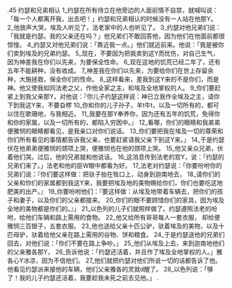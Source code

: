 .45 
约瑟和兄弟相认 
1_约瑟在所有侍立在他旁边的人面前情不自禁，就喊叫说：「每一个人都离开我，出去吧！」约瑟和兄弟相认的时候没有一人站在他那Y。 2_他放声大哭，埃及人听见了，法老家中的人也听见了。 3_约瑟对他兄弟们说：「我就是约瑟。我的父亲还在吗？」他兄弟们不敢回答他，因为他们在他面前都很惊惶。 
4_约瑟又对他兄弟们说：「靠近我一点。」他们就近前来。他说：「我是被你们卖到埃及的兄弟约瑟。 5_现在，不要因为把我卖到这Y而忧伤，对自己生气，因为神差我在你们以先来，为要保全性命。 6_现在这地的饥荒已经二年了，还有五年不能耕种，没有收成。 7_神差我在你们以先来，为要给你们在世上存留余种，大施拯救，保全你们的性命。 8_这样看来，差我到这Y来的不是你们，而是神。他又使我如同法老之父，作他全家之主，和埃及全地掌权的人。 9_你们要赶紧上到我父亲那Y，对他说：『你儿子约瑟这样说：神已立我作全埃及之主，请你下到我这Y来，不要旮椤 10_你和你的儿子孙子，羊t牛t，以及一切所有的，都可以住在歌珊地，与我相近。 11_我要在那Y奉养你，因为还有五年的饥荒，免得你和你的家属，以及一切所有的，都陷入穷困中。』 12_看哪，你们的眼睛和我弟弟便雅悯的眼睛都看见，是我亲口对你们说话。 13_你们要把我在埃及一切的尊荣和你们所有看见的事情都告诉我父亲，也要赶紧请我父亲下到这Y来。」 14_于是约瑟伏在他弟弟便雅悯的颈项上哭，便雅悯也在他的颈项上哭。 15_他又亲众兄弟，伏着他们哭。过后，他的兄弟就和他说话。 
16_这消息传到法老的宫Y，说：「约瑟的兄弟们来了。」法老和他的臣W眼中都看为好。 17_法老对约瑟说：「你要吩咐你的兄弟们说：『你们要这样做：把驮子抬在牲口上，动身到迦南地去， 18_请你们的父亲和你们的家属都到我这Y来，我要把埃及地的美物赐给你们，你们也要吃这地肥美的出产。』 19_你要吩咐他们：『要这样做：从埃及地带着车辆去，把你们的孩子和妻子，以及你们的父亲都接来。 20_你们的眼不要顾惜你们的家具，因为埃及全地的美物都是你们的。』」 
21_以色列的儿子们就照样做了。约瑟遵照法老的吩咐，给他们车辆和路上需用的食物。 22_他又给所有哥哥每人一套衣服， 却给便雅悯三百银子，五套衣服。 23_他也送给父亲十匹公驴，驮着埃及的美物，以及十匹母驴，驮着给他父亲在路上需用的谷物、饼和粮食。 24_于是约瑟送他的兄弟们回去，对他们说：「你们不要在路上争吵。」 
25_他们从埃及上去，来到迦南地他们的父亲雅各那Y， 26_告诉他说：「约瑟还活着，并且作了埃及全地掌权的人。」雅各心Y冰凉，因为不信他们。 27_他们就把约瑟对他们所说一切的话都告诉了他。他看见约瑟派来接他的车辆，他们父亲雅各的灵就d醒了。 28_以色列说：「够了！我的儿子约瑟还活着，我要趁我未死之前去见他。」 
.